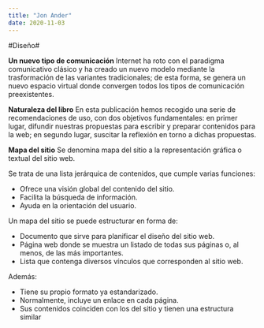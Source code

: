```yaml
---
title: "Jon Ander"
date: 2020-11-03
---
```


#Diseño#

__Un nuevo tipo de comunicación__
Internet ha roto con el paradigma comunicativo clásico y ha creado un nuevo modelo mediante la trasformación de las variantes tradicionales; de esta forma, se genera un nuevo espacio virtual donde convergen todos los tipos de comunicación preexistentes.

__Naturaleza del libro__
En esta publicación hemos recogido una serie de recomendaciones de uso, con dos objetivos fundamentales: en primer lugar, difundir nuestras propuestas para escribir y preparar contenidos para la web; en segundo lugar, suscitar la reflexión en torno a dichas propuestas.

__Mapa del sitio__
Se denomina mapa del sitio a la representación gráfica o textual del sitio web.

Se trata de una lista jerárquica de contenidos, que cumple varias funciones:
* Ofrece una visión global del contenido del sitio.
* Facilita la búsqueda de información.
* Ayuda en la orientación del usuario.

Un mapa del sitio se puede estructurar en forma de:
* Documento que sirve para planificar el diseño del sitio web.
* Página web donde se muestra un listado de todas sus páginas o, al menos,
de las más importantes.
* Lista que contenga diversos vínculos que corresponden al sitio web.

Además:
* Tiene su propio formato ya estandarizado.
* Normalmente, incluye un enlace en cada página.
* Sus contenidos coinciden con los del sitio y tienen una estructura similar